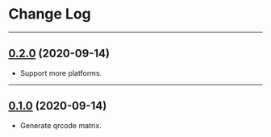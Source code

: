 # Change Log

-----

## [0.2.0](https://github.com/EyreFree/qrcoder/releases/tag/0.2.0) (2020-09-14)

- Support more platforms.

---

## [0.1.0](https://github.com/EyreFree/qrcoder/releases/tag/0.1.0) (2020-09-14)

- Generate qrcode matrix.